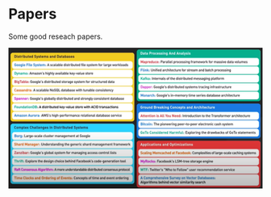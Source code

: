 # Papers

Some good reseach papers. 

<img src="https://github.com/parsaeisa/Notes/blob/main/Images/good%20research%20papers.png" >